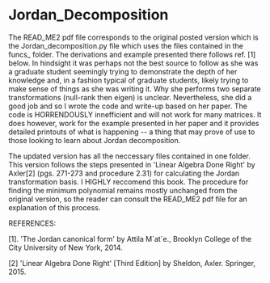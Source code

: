 # Jordan_Decomposition


The READ_ME2 pdf file corresponds to the original posted version which is the Jordan_decomposition.py file which uses the files contained in the funcs_ folder. The derivations and example presented there follows  ref. [1] below. In hindsight it was perhaps not the best source to follow as she was a graduate student seemingly trying to demonstrate the depth of her knowledge and, in a fashion typical of graduate students, likely trying to make sense of things as she was writing it. Why she performs two separate transformations (null-rank then eigen) is unclear. Nevertheless, she did a good job and so I wrote the code and write-up based on her paper. The code is HORRENDOUSLY innefficient and will not work for many matrices. It does however, work for the example presented in her paper and it provides detailed printouts of what is happening -- a thing that may prove of use to those looking to learn about Jordan decomposition.

The updated version has all the neccessary files contained in one folder. This version follows the steps presented in 'Linear Algebra Done Right' by Axler[2] (pgs. 271-273 and  procedure 2.31) for calculating the Jordan transformation basis. I HIGHLY reccomend this book. The procedure for finding the minimum polynomial remains mostly unchanged from the original version, so the reader can consult the READ_ME2 pdf file for an explanation of this process.



REFERENCES:

[1]. 'The Jordan canonical form' by Attila M´at´e., Brooklyn College of the City University of New York, 2014.

[2] 'Linear Algebra Done Right' [Third Edition] by Sheldon, Axler. Springer, 2015.
